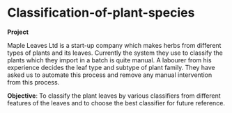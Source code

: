 # Classification-of-plant-species
**Project**

Maple Leaves Ltd is a start-up company which makes herbs from different types of plants and its leaves. Currently the system they use to classify the plants which they import in a batch is quite manual. A labourer from his experience decides the leaf type and subtype of plant family. They have asked us to automate this process and remove any manual intervention from this process.

**Objective**: To classify the plant leaves by various classifiers from different features of the leaves and to choose the best classifier for future reference.
